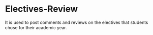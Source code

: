 # Electives-Review
It is used to post comments and reviews on the electives that students chose for their academic year.
